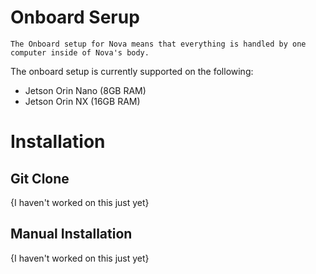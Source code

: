 # Onboard Serup
    The Onboard setup for Nova means that everything is handled by one computer inside of Nova's body.

The onboard setup is currently supported on the following:
- Jetson Orin Nano (8GB RAM)
- Jetson Orin NX (16GB RAM)

# Installation
## Git Clone
{I haven't worked on this just yet}
## Manual Installation
{I haven't worked on this just yet}
